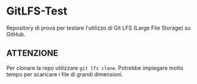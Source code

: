 # GitLFS-Test
Repository di prova per testare l'utilizzo di Git LFS (Large File Storage) su GitHub.

## ATTENZIONE
Per clonare la repo utilizzare `git lfs clone`. Potrebbe impiegare molto tempo per scaricare i file di grandi dimensioni. 
